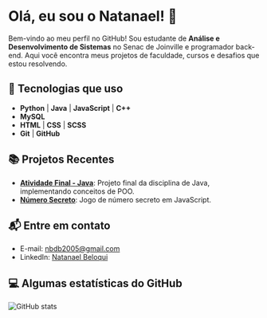 # Olá, eu sou o Natanael! 👋

Bem-vindo ao meu perfil no GitHub! Sou estudante de **Análise e Desenvolvimento de Sistemas** no Senac de Joinville e programador back-end. Aqui você encontra meus projetos de faculdade, cursos e desafios que estou resolvendo.

## 🔧 Tecnologias que uso
- **Python** | **Java** | **JavaScript** | **C++**
- **MySQL**
- **HTML** | **CSS** | **SCSS**
- **Git** | **GitHub**

## 📚 Projetos Recentes
- [**Atividade Final - Java**](https://github.com/NatanaelBeloqui/atividade_final): Projeto final da disciplina de Java, implementando conceitos de POO.
- [**Número Secreto**](https://github.com/NatanaelBeloqui/numero-secreto): Jogo de número secreto em JavaScript.

## 📬 Entre em contato
- E-mail: nbdb2005@gmail.com
- LinkedIn: [Natanael Beloqui](https://www.linkedin.com/in/natanaelbeloqui/)

## 💻 Algumas estatísticas do GitHub
![GitHub stats](https://github-readme-stats.vercel.app/api?username=NatanaelBeloqui&show_icons=true&theme=radical)
